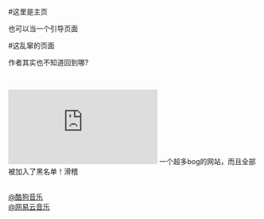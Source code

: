 #这里是主页

也可以当一个引导页面

#这乱窜的页面
<p>作者其实也不知道回到哪?</p>
<br>
<p>

![图片](http://www.cilicili.cc/api/img_anime.php)
 一个超多bog的网站，而且全部被加入了黑名单！滑稽

<br>
<a href="https://m.kugou.com/share/zlist.html?u=984201760&h1=171623408187041721355115766027019826212&h2=c84f5599b432aac91c972612c5737504&listid=2&global_collection_id=collection_3_984201760_2_0&uid=984201760&type=0&_t=1620053495&token=8cda2a64576a562c2f2a58841c1ccc62a6c431dde2ea977c26ba2f62c1956192&sign=7d7a6e01e8958df6184c6728fee90163&chl=link">@酷狗音乐</a><br>
<a href="http://music.163.com/playlist/3111626385/2070612671/?userid=2070612671">@网易云音乐</a><br>
